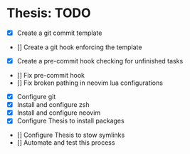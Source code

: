 # Thesis: TODO

- [x]	Create a git commit template
- []	Create a git hook enforcing the template
- [x]	Create a pre-commit hook checking for unfinished tasks
- []    Fix pre-commit hook
- []    Fix broken pathing in neovim lua configurations
- [x]	Configure git
- [x]	Install and configure zsh
- [x]	Install and configure neovim
- [x]	Configure Thesis to install packages
- []	Configure Thesis to stow symlinks
- []	Automate and test this process
